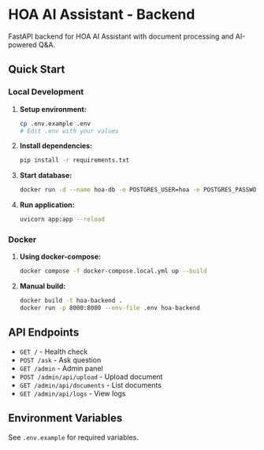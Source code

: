 # HOA AI Assistant - Backend

FastAPI backend for HOA AI Assistant with document processing and AI-powered Q&A.

## Quick Start

### Local Development

1. **Setup environment:**
   ```bash
   cp .env.example .env
   # Edit .env with your values
   ```

2. **Install dependencies:**
   ```bash
   pip install -r requirements.txt
   ```

3. **Start database:**
   ```bash
   docker run -d --name hoa-db -e POSTGRES_USER=hoa -e POSTGRES_PASSWORD=hoa -e POSTGRES_DB=hoa -p 5432:5432 pgvector/pgvector:pg16
   ```

4. **Run application:**
   ```bash
   uvicorn app:app --reload
   ```

### Docker

1. **Using docker-compose:**
   ```bash
   docker compose -f docker-compose.local.yml up --build
   ```

2. **Manual build:**
   ```bash
   docker build -t hoa-backend .
   docker run -p 8000:8000 --env-file .env hoa-backend
   ```

## API Endpoints

- `GET /` - Health check
- `POST /ask` - Ask question
- `GET /admin` - Admin panel
- `POST /admin/api/upload` - Upload document
- `GET /admin/api/documents` - List documents
- `GET /admin/api/logs` - View logs

## Environment Variables

See `.env.example` for required variables.
